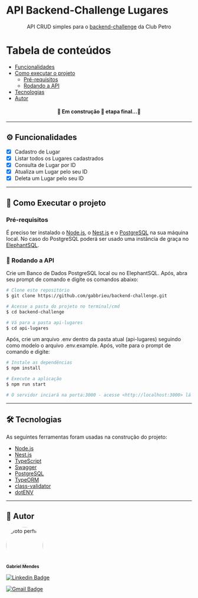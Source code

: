 # API Backend-Challenge Lugares
<p align="center">
  API CRUD simples para o <a href= "https://github.com/ClubPetro/backend-challenge">backend-challenge</a> da Club Petro
</p>

Tabela de conteúdos
=================
<!--ts-->
   * [Funcionalidades](#-funcionalidades)
   * [Como executar o projeto](#-como-executar-o-projeto)
      * [Pré-requisitos](#pré-requisitos)
      * [Rodando a API](#rodando-a-api)
   * [Tecnologias](#-tecnologias)
   * [Autor](#-autor)
<!--te-->

<h4 align="center"> 
  🚧 Em construção 🚀 etapa final...🚧
</h4>

---

## ⚙️ Funcionalidades

- [x] Cadastro de Lugar
- [x] Listar todos os Lugares cadastrados
- [x] Consulta de Lugar por ID
- [x] Atualiza um Lugar pelo seu ID
- [x] Deleta um Lugar pelo seu ID

---

## 🚀 Como Executar o projeto

### Pré-requisitos

É preciso ter instalado o [Node.js](https://nodejs.org/en/), o [Nest.js](https://nestjs.com/) e o [PostgreSQL](https://www.postgresql.org/) na sua máquina local. No caso do PostgreSQL poderá ser usado uma instância de graça no [ElephantSQL](https://www.elephantsql.com/).

### 🎲 Rodando a API

Crie um Banco de Dados PostgreSQL local ou no ElephantSQL. Após, abra seu prompt de comando e digite os comandos abaixo:
```bash
# Clone este repositório
$ git clone https://github.com/gabbrieu/backend-challenge.git

# Acesse a pasta do projeto no terminal/cmd
$ cd backend-challenge

# Vá para a pasta api-lugares
$ cd api-lugares
```

Após, crie um arquivo .env dentro da pasta atual (api-lugares) seguindo como modelo o arquivo .env.example. Após, volte para o prompt de comando e digite:

```bash
# Instale as dependências
$ npm install

# Execute a aplicação
$ npm run start

# O servidor inciará na porta:3000 - acesse <http://localhost:3000> lá terá a API toda documentada com Swagger
```
---

## 🛠 Tecnologias

As seguintes ferramentas foram usadas na construção do projeto:

- [Node.js](https://nodejs.org/en/)
- [Nest.js](https://nestjs.com/)
- [TypeScript](https://www.typescriptlang.org/)
- [Swagger](https://swagger.io/)
- [PostgreSQL](https://www.postgresql.org/)
- [TypeORM](https://typeorm.io/)
- [class-validator](https://github.com/typestack/class-validator)
- [dotENV](https://github.com/motdotla/dotenv)

---

## 👦 Autor

<img style="border-radius: 50%;" src="https://avatars3.githubusercontent.com/u/73564749?s=460&u=dca37f3c329fbfd9342f541e37629f9c2747afd6&v=4" width="100px;" alt="foto perfil"/>
<br />
<sub><b>Gabriel Mendes</b></sub>

[![Linkedin Badge](https://img.shields.io/badge/-Gabriel-blue?style=flat-square&logo=Linkedin&logoColor=white&link=https://www.linkedin.com/in/gabbrieu/)](https://www.linkedin.com/in/gabbrieu/)

[![Gmail Badge](https://img.shields.io/badge/-gabrielhmendes@hotmail.com-c14438?style=flat-square&logo=Gmail&logoColor=white&link=mailto:gabrielhmendes@gmail.com)](mailto:tgmarinho@gmail.com)


